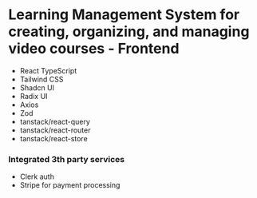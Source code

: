 # Learning Management System for creating, organizing, and managing video courses - Frontend

- React TypeScript
- Tailwind CSS
- Shadcn UI
- Radix UI
- Axios
- Zod
- tanstack/react-query
- tanstack/react-router
- tanstack/react-store

### Integrated 3th party services

- Clerk auth
- Stripe for payment processing
